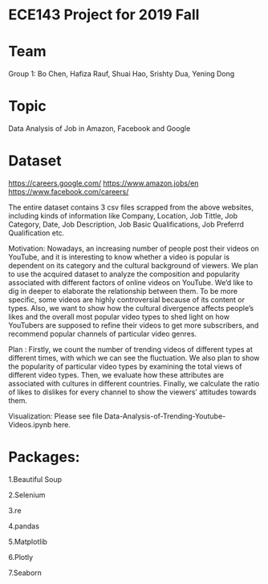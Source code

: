 # ECE143 Project for 2019 Fall

# Team
Group 1: Bo Chen, Hafiza Rauf, Shuai Hao, Srishty Dua, Yening Dong
# Topic
Data Analysis of Job in Amazon, Facebook and Google
# Dataset
https://careers.google.com/
https://www.amazon.jobs/en
https://www.facebook.com/careers/

The entire dataset contains 3 csv files scrapped from the above websites, including kinds of information like Company, Location, Job Tittle, Job Category, Date, Job Description, Job Basic Qualifications, Job Preferrd Qualification etc.

Motivation:
Nowadays, an increasing number of people post their videos on YouTube, and it is interesting to know whether a video is popular is dependent on its category and the cultural background of viewers. We plan to use the acquired dataset to analyze the composition and popularity associated with different factors of online videos on YouTube. We’d like to dig in deeper to elaborate the relationship between them. To be more specific, some videos are highly controversial because of its content or types. Also, we want to show how the cultural divergence affects people’s likes and the overall most popular video types to shed light on how YouTubers are supposed to refine their videos to get more subscribers, and recommend popular channels of particular video genres.

Plan :
Firstly, we count the number of trending videos of different types at different times, with which we can see the fluctuation. We also plan to show the popularity of particular video types by examining the total views of different video types. Then, we evaluate how these attributes are associated with cultures in different countries. Finally, we calculate the ratio of likes to dislikes for every channel to show the viewers’ attitudes towards them.

Visualization:
Please see file Data-Analysis-of-Trending-Youtube-Videos.ipynb here.

# Packages:
1.Beautiful Soup

2.Selenium

3.re

4.pandas

5.Matplotlib

6.Plotly

7.Seaborn
